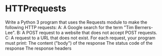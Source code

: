 # HTTPrequests
Write a Python 3 program that uses the Requests module to make the following HTTP requests:  A: A Google search for the term "Tim Berners-Lee".  B: A POST request to a website that does not accept POST requests.  C: A request to a URL that does not exist.  For each request, your program must print:  The content ("body") of the response The status code of the response The response headers
